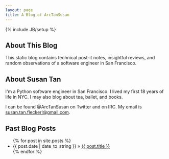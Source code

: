 ```yaml
---
layout: page
title: A Blog of ArcTanSusan
---
```

{% include JB/setup %}
## About This Blog
This static blog contains technical post-it notes, insightful reviews, and random observations of a software engineer in San Francisco.

## About Susan Tan
I'm a Python software engineer in San Francisco. I lived my first 18 years of life in NYC. I may also blog about tea, ballet, and books.

I can be found @ArcTanSusan on Twitter and on IRC. My email is susan.tan.fleckerl@gmail.com.

## Past Blog Posts
<ul class="posts">
  {% for post in site.posts %}
    <li><span>{{ post.date | date_to_string }}</span> &raquo; <a href="{{ BASE_PATH }}{{ post.url }}">{{ post.title }}</a></li>
  {% endfor %}
</ul>
